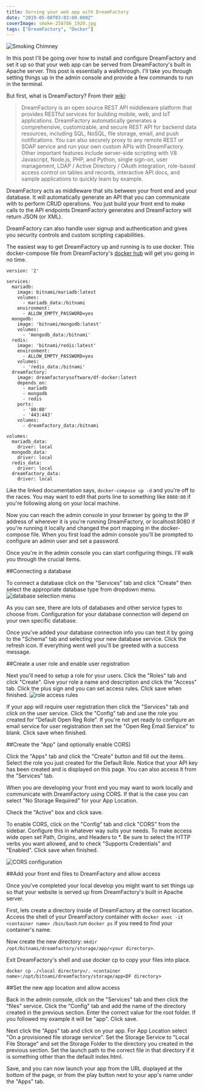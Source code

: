 ```yaml
---
title: Serving your web app with DreamFactory
date: "2019-05-08T03:03:00.000Z"
coverImage: smoke-258786_1920.jpg
tags: ["DreamFactory", "Docker"]
---
```


![Smoking Chimney](./smoke-258786_1920.jpg)

In this post I'll be going over how to install and configure DreamFactory and set it up so that your web app can be served from DreamFactory's built in Apache server. This post is essentially a walkthrough. I'll take you through setting things up in the admin console and provide a few commands to run in the terminal.

But first, what is DreamFactory? From their [wiki](http://wiki.dreamfactory.com/DreamFactory/Overview):

> DreamFactory is an open source REST API middleware platform that provides RESTful services for building mobile, web, and IoT applications.
> DreamFactory automatically generates a comprehensive, customizable, and secure REST API for backend data resources, including SQL, NoSQL, file storage, email, and push notifications. You can also securely proxy to any remote REST or SOAP service and run your own custom APIs with DreamFactory.
> Other important features include server-side scripting with V8 Javascript, Node.js, PHP, and Python, single sign-on, user management, LDAP / Active Directory / OAuth integration, role-based access control on tables and records, interactive API docs, and sample applications to quickly learn by example.

DreamFactory acts as middleware that sits between your front end and your database. It will automatically generate an API that you can communicate with to perform CRUD operations. You just build your front end to make calls to the API endpoints DreamFactory generates and DreamFactory will return JSON (or XML).

DreamFactory can also handle user signup and authentication and gives you security controls and custom scripting capabilities.

The easiest way to get DreamFactory up and running is to use docker. This docker-compose file from DreamFactory's [docker hub](https://hub.docker.com/r/dreamfactorysoftware/df-docker/) will get you going in no time.

```
version: '2'

services:
  mariadb:
    image: bitnami/mariadb:latest
    volumes:
      - mariadb_data:/bitnami
    environment:
      - ALLOW_EMPTY_PASSWORD=yes
  mongodb:
    image: 'bitnami/mongodb:latest'
    volumes:
      - 'mongodb_data:/bitnami'
  redis:
    image: 'bitnami/redis:latest'
    environment:
      - ALLOW_EMPTY_PASSWORD=yes
    volumes:
      - 'redis_data:/bitnami'
  dreamfactory:
    image: dreamfactorysoftware/df-docker:latest
    depends_on:
      - mariadb
      - mongodb
      - redis
    ports:
      - '80:80'
      - '443:443'
    volumes:
      - dreamfactory_data:/bitnami

volumes:
  mariadb_data:
    driver: local
  mongodb_data:
    driver: local
  redis_data:
    driver: local
  dreamfactory_data:
    driver: local
```

Like the linked documentation says, `docker-compose up -d` and you're off to the races. You may want to edit that ports line to something like `8080:80` if you're following along on your local machine.

Now you can reach the admin console in your browser by going to the IP address of wherever it is you're running DreamFactory, or localhost:8080 if you're running it locally and changed the port mapping in the docker-compose file. When you first load the admin console you'll be prompted to configure an admin user and set a password.

Once you're in the admin console you can start configuring things. I'll walk you through the crucial items.

##Connecting a database

To connect a database click on the "Services" tab and click "Create" then select the appropriate database type from dropdown menu.
![database selection menu](./database-select.png)

As you can see, there are lots of databases and other service types to choose from. Configuration for your database connection will depend on your own specific database.

Once you've added your database connection info you can test it by going to the "Schema" tab and selecting your new database service. Click the refresh icon. If everything went well you'll be greeted with a success message.

##Create a user role and enable user registration

Next you'll need to setup a role for your users.
Click the "Roles" tab and click "Create". Give your role a name and description and click the "Access" tab.
Click the plus sign and you can set access rules. Click save when finished.
![role access rules](./role-access.png)

If your app will require user registration then click the "Services" tab and click on the user service. Click the "Config" tab and use the role you created for "Default Open Reg Role". If you're not yet ready to configure an email service for user registration then set the "Open Reg Email Service" to blank. Click save when finished.

##Create the "App" (and optionally enable CORS)

Click the "Apps" tab and click the "Create" button and fill out the items. Select the role you just created for the Default Role. Notice that your API key has been created and is displayed on this page. You can also access it from the "Services" tab.

When you are developing your front end you may want to work locally and communicate with DreamFactory using CORS. If that is the case you can select "No Storage Required" for your App Location.

Check the "Active" box and click save.

To enable CORS, click on the "Config" tab and click "CORS" from the sidebar. Configure this in whatever way suits your needs. To make access wide open set Path, Origins, and Headers to \*.
Be sure to select the HTTP verbs you want allowed, and to check "Supports Credentials" and "Enabled". Click save when finished.

![CORS configuration](./CORS.png)

##Add your front end files to DreamFactory and allow access

Once you've completed your local develop you might want to set things up so that your website is served up from DreamFactory's built in Apache server.

First, lets create a directory inside of DreamFactory at the correct location. Access the shell of your DreamFactory container with `docker exec -it <container name> /bin/bash` run `docker ps` if you need to find your container's name.

Now create the new directory: `mkdir /opt/bitnami/dreamfactory/storage/app/<your directory>`.

Exit DreamFactory's shell and use docker cp to copy your files into place.

`docker cp ./<local directory>/. <container name>:/opt/bitnami/dreamfactory/storage/app<DF directory>`

##Set the new app location and allow access

Back in the admin console, click on the "Services" tab and then click the "files" service. Click the "Config" tab and add the name of the directory created in the previous section. Enter the correct value for the root folder. If you followed my example it will be "app". Click save.

Next click the "Apps" tab and click on your app. For App Location select "On a provisioned file storage service". Set the Storage Service to "Local File Storage" and set the Storage Folder to the directory you created in the previous section. Set the launch path to the correct file in that directory if it is something other than the default index.html.

Save, and you can now launch your app from the URL displayed at the bottom of the page, or from the play button next to your app's name under the "Apps" tab.
